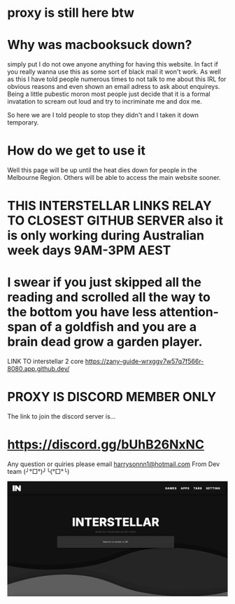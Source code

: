 # proxy is still here btw

# Why was macbooksuck down?
simply put I do not owe anyone anything for having this website. In fact if you really wanna use this as some sort of black mail it won't work. As well as this I have told people numerous times to not talk to me about this IRL for obvious reasons and even shown an email adress to ask about enquireys. Being a little pubestic moron most people just decide that it is a formal invatation to scream out loud and try to incriminate me and dox me.

So here we are I told people to stop they didn't and I taken it down temporary.

# How do we get to use it
Well this page will be up until the heat dies down for people in the Melbourne Region. Others will be able to access the main website sooner.


# THIS INTERSTELLAR LINKS RELAY TO CLOSEST GITHUB SERVER also it is only working during Australian week days 9AM-3PM AEST
# I swear if you just skipped all the reading and scrolled all the way to the bottom you have less attention-span of a goldfish and you are a brain dead grow a garden player.
LINK TO interstellar 2 core https://zany-guide-wrxggv7w57q7f566r-8080.app.github.dev/

# PROXY IS DISCORD MEMBER ONLY

The link to join the discord server is...
# https://discord.gg/bUhB26NxNC


Any question or quiries please email harrysonnn1@hotmail.com
From Dev team (╯°□°)╯╰(°□°╰)

![My cool img](https://raw.githubusercontent.com/sjjdhdndbdbf/proxyonly/refs/heads/main/Interstellar.jpg)
